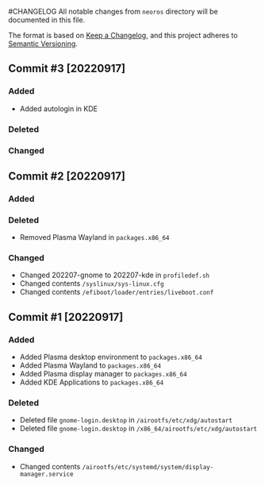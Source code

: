 #CHANGELOG
All notable changes from `neoros` directory will be documented in this file.

The format is based on [Keep a Changelog](https://keepachangelog.com/en/1.0.0/),
and this project adheres to [Semantic Versioning](https://semver.org/spec/v2.0.0.html).

## Commit #3 [20220917]
### Added
- Added autologin in KDE
### Deleted
### Changed

## Commit #2 [20220917]
### Added
### Deleted
- Removed Plasma Wayland in `packages.x86_64`
### Changed
- Changed 202207-gnome to 202207-kde in `profiledef.sh`
- Changed contents `/syslinux/sys-linux.cfg`
- Changed contents `/efiboot/loader/entries/liveboot.conf`

## Commit #1 [20220917]
### Added
- Added Plasma desktop environment to `packages.x86_64`
- Added Plasma Wayland to `packages.x86_64`
- Added Plasma display manager to `packages.x86_64`
- Added KDE Applications to `packages.x86_64`
### Deleted
- Deleted file `gnome-login.desktop` in `/airootfs/etc/xdg/autostart`
- Deleted file `gnome-login.desktop` in `/x86_64/airootfs/etc/xdg/autostart`
### Changed
- Changed contents `/airootfs/etc/systemd/system/display-manager.service`
